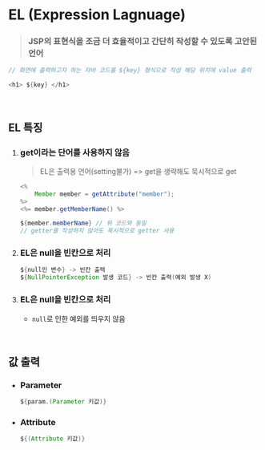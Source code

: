 # EL (Expression Lagnuage)
> ### JSP의 표현식을 조금 더 효율적이고 간단히 작성할 수 있도록 고안된 언어
```Java
// 화면에 출력하고자 하는 자바 코드를 ${key} 형식으로 작성 해당 위치에 value 출력

<h1> ${key} </h1>
```

<br>

## EL 특징
1. ### get이라는 단어를 사용하지 않음  
    > EL은 출력용 언어(setting불가) => get을 생략해도 묵시적으로 get
    ```Java
    <% 
        Member member = getAttribute("member");
    %>
    <%= member.getMemberName() %>

    ${member.memberName} // 위 코드와 동일
    // getter를 작성하지 않아도 묵시적으로 getter 사용
    ```
2. ### EL은 null을 빈칸으로 처리
    ```Java
    ${null인 변수} -> 빈칸 출력
    ${NullPointerException 발생 코드} -> 빈칸 출력(예외 발생 X)
    ```
3. ### EL은 null을 빈칸으로 처리
    - `null`로 인한 예외를 띄우지 않음

<br>

## 값 출력
- ### Parameter 
    ```Java
    ${param.(Parameter 키값)}
    ```

- ### Attribute
    ```Java
    ${(Attribute 키값)}
    ```